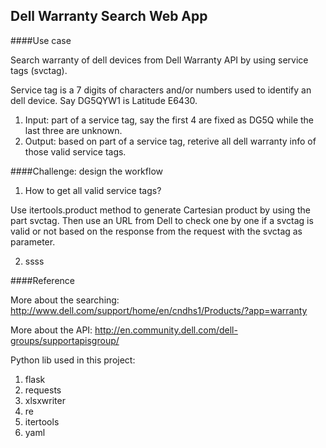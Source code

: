 ## Dell Warranty Search Web App

####Use case

Search warranty of dell devices from Dell Warranty API by using service tags (svctag).

Service tag is a 7 digits of characters and/or numbers used to identify an dell device. Say DG5QYW1 is Latitude E6430.

1. Input: part of a service tag, say the first 4 are fixed as DG5Q while the last three are unknown. 
2. Output: based on part of a service tag, reterive all dell warranty info of those valid service tags.

####Challenge: design the workflow

1. How to get all valid service tags?

  Use itertools.product method to generate Cartesian product by using the part svctag. Then use an URL from Dell to check one by one if a svctag is valid or not based on the response from the request with the svctag as parameter.
  
2. ssss

####Reference

More about the searching: http://www.dell.com/support/home/en/cndhs1/Products/?app=warranty

More about the API: http://en.community.dell.com/dell-groups/supportapisgroup/

Python lib used in this project:

1. flask
2. requests
3. xlsxwriter
4. re
5. itertools
6. yaml
